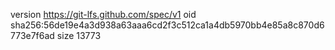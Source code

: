 version https://git-lfs.github.com/spec/v1
oid sha256:56de19e4a3d938a63aaa6cd2f3c512ca1a4db5970bb4e85a8c870d6773e7f6ad
size 13773
